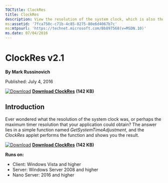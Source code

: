 ```yaml
--- 
TOCTitle: ClockRes
title: ClockRes
description: View the resolution of the system clock, which is also the maximum timer resolution.
ms:assetid: '7fca750c-c71b-4c85-8275-80e6d4067b7c'
ms:mtpsurl: 'https://technet.microsoft.com/Bb897568(v=MSDN.10)'
ms.date: 07/04/2016
---
```


ClockRes v2.1
=============

**By Mark Russinovich**

Published: July 4, 2016

[![Download](/media/landing/sysinternals/download_sm.png)](https://download.sysinternals.com/files/ClockRes.zip) [**Download ClockRes**](https://download.sysinternals.com/files/ClockRes.zip) **(142 KB)**


## Introduction

Ever wondered what the resolution of the system clock was, or perhaps
the maximum timer resolution that your application could obtain? The
answer lies in a simple function named *GetSystemTimeAdjustment*, and
the *ClockRes* applet performs the function and shows you the result.


[![Download](/media/landing/sysinternals/download_sm.png)](https://download.sysinternals.com/files/ClockRes.zip) [**Download ClockRes**](https://download.sysinternals.com/files/ClockRes.zip) **(142 KB)**

**Runs on:**

-   Client: Windows Vista and higher
-   Server: Windows Server 2008 and higher
-   Nano Server: 2016 and higher



